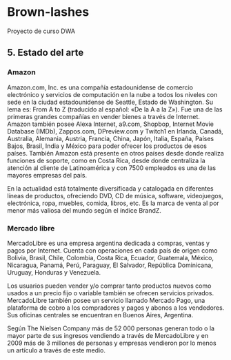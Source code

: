 # Brown-lashes
Proyecto de curso DWA

## 5. Estado del arte
### Amazon
Amazon.com, Inc. es una compañía estadounidense de comercio electrónico y servicios de computación en la nube a todos los niveles con sede en la ciudad estadounidense de Seattle, Estado de Washington. Su lema es: From A to Z (traducido al español: «De la A a la Z»). Fue una de las primeras grandes compañías en vender bienes a través de Internet. Amazon también posee Alexa Internet, a9.com, Shopbop, Internet Movie Database (IMDb), Zappos.com, DPreview.com y Twitch1 en Irlanda, Canadá, Australia, Alemania, Austria, Francia, China, Japón, Italia, España, Países Bajos, Brasil, India y México para poder ofrecer los productos de esos países. También Amazon está presente en otros países desde donde realiza funciones de soporte, como en Costa Rica, desde donde centraliza la atención al cliente de Latinoamérica y con 7500 empleados es una de las mayores empresas del país.  

En la actualidad está totalmente diversificada y catalogada en diferentes líneas de productos, ofreciendo DVD, CD de música, software, videojuegos, electrónica, ropa, muebles, comida, libros, etc. Es la marca de venta al por menor más valiosa del mundo según el índice BrandZ.  



### Mercado libre
MercadoLibre es una empresa argentina dedicada a compras, ventas y pagos por Internet. Cuenta con operaciones en cada país de origen como Bolivia, Brasil, Chile, Colombia, Costa Rica, Ecuador, Guatemala, México, Nicaragua, Panamá, Perú, Paraguay, El Salvador, República Dominicana, Uruguay, Honduras y Venezuela.  

Los usuarios pueden vender y/o comprar tanto productos nuevos como usados a un precio fijo o variable también se ofrecen servicios privados. MercadoLibre también posee un servicio llamado Mercado Pago, una plataforma de cobro a los compradores y pagos y abonos a los vendedores. Sus oficinas centrales se encuentran en Buenos Aires, Argentina.  

Según The Nielsen Company más de 52 000 personas generan todo o la mayor parte de sus ingresos vendiendo a través de MercadoLibre y en 2009 más de 3 millones de personas y empresas vendieron por lo menos un artículo a través de este medio.  

